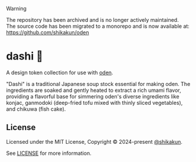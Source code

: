 > [!WARNING]
>
> The repository has been archived and is no longer actively maintained.  
> The source code has been migrated to a monorepo and is now available at: https://github.com/shikakun/oden

# dashi 🥣

A design token collection for use with [oden](https://github.com/shikakun/oden).

"Dashi" is a traditional Japanese soup stock essential for making oden. The ingredients are soaked and gently heated to extract a rich umami flavor, providing a flavorful base for simmering oden's diverse ingredients like konjac, ganmodoki (deep-fried tofu mixed with thinly sliced vegetables), and chikuwa (fish cake).

## License

Licensed under the MIT License, Copyright © 2024-present [@shikakun](https://shikakun.com).

See [LICENSE](./LICENSE) for more information.
